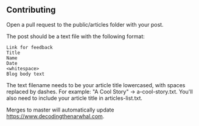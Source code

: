 ## Contributing
Open a pull request to the public/articles folder with your post.

The post should be a text file with the following format:
```
Link for feedback
Title
Name
Date
<whitespace>
Blog body text
```
The text filename needs to be your article title lowercased, with spaces replaced by dashes. For example: "A Cool Story" -> a-cool-story.txt.
You'll also need to include your article title in articles-list.txt.

Merges to master will automatically update https://www.decodingthenarwhal.com.
